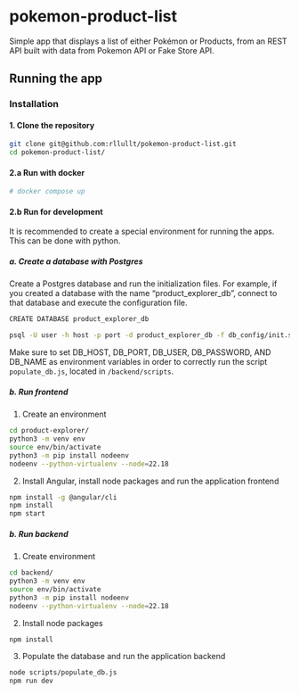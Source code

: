 # pokemon-product-list
Simple app that displays a list of either Pokémon or Products, from an REST API built with data from Pokemon API or Fake Store API.

## Running the app

### Installation

#### 1. Clone the repository

```bash
git clone git@github.com:rllullt/pokemon-product-list.git
cd pokemon-product-list/
```

#### 2.a Run with docker

```bash
# docker compose up
```

#### 2.b Run for development

It is recommended to create a special environment for running the apps.
This can be done with python.

##### a. Create a database with Postgres

Create a Postgres database and run the initialization files.
For example, if you created a database with the name “product_explorer_db”, connect to that database and execute the configuration file.

```bash
CREATE DATABASE product_explorer_db
```

```bash
psql -U user -h host -p port -d product_explorer_db -f db_config/init.sql
```

Make sure to set DB_HOST, DB_PORT, DB_USER, DB_PASSWORD, AND DB_NAME as environment variables in order to correctly run the script `populate_db.js`, located in `/backend/scripts`.

##### b. Run frontend

1. Create an environment
```bash
cd product-explorer/
python3 -m venv env
source env/bin/activate
python3 -m pip install nodeenv
nodeenv --python-virtualenv --node=22.18
```

2. Install Angular, install node packages and run the application frontend
```bash
npm install -g @angular/cli
npm install
npm start
```

##### b. Run backend

1. Create environment
```bash
cd backend/
python3 -m venv env
source env/bin/activate
python3 -m pip install nodeenv
nodeenv --python-virtualenv --node=22.18
```

2. Install node packages
```bash
npm install
```

3. Populate the database and run the application backend
```bash
node scripts/populate_db.js
npm run dev
```
